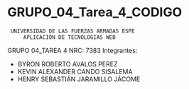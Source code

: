 # GRUPO_04_Tarea_4_CODIGO
     UNIVERSIDAD DE LAS FUERZAS ARMADAS ESPE
         APLICACIÓN DE TECNOLOGIAS WEB
GRUPO 04_TAREA 4
NRC: 7383
Integrantes:
- BYRON ROBERTO AVALOS PEREZ
- KEVIN ALEXANDER CANDO SISALEMA
- HENRY SEBASTIÁN JARAMILLO JÁCOME
